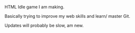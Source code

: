 HTML Idle game I am making.

Basically trying to improve my web skills and learn/ master Git. 


Updates will probably be slow, am new.

